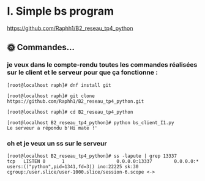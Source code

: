 # I. Simple bs program

https://github.com/Raphh1/B2_reseau_tp4_python

## 🌞 Commandes...

### je veux dans le compte-rendu toutes les commandes réalisées sur le client et le serveur pour que ça fonctionne :


    [root@localhost raph]# dnf install git

    [root@localhost raph]# git clone https://github.com/Raphh1/B2_reseau_tp4_python.git

    [root@localhost raph]# cd B2_reseau_tp4_python

    [root@localhost B2_reseau_tp4_python]# python bs_client_I1.py
    Le serveur a répondu b'Hi mate !'


### oh et je veux un ss sur le serveur

    [root@localhost B2_reseau_tp4_python]# ss -lapute | grep 13337
    tcp   LISTEN 0      1                   0.0.0.0:13337        0.0.0.0:*      users:(("python",pid=1341,fd=3)) ino:22225 sk:30 cgroup:/user.slice/user-1000.slice/session-6.scope <->

    